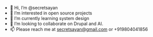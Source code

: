 - 👋 Hi, I’m @secretsayan
- 👀 I’m interested in open source projects 
- 🌱 I’m currently learning system design
- 💞️ I’m looking to collaborate on Drupal and AI.
- 📫 Please reach me at secretsayan@gmail.com or +919804041856

<!---
secretsayan/secretsayan is a ✨ special ✨ repository because its `README.md` (this file) appears on your GitHub profile.
You can click the Preview link to take a look at your changes.
--->
